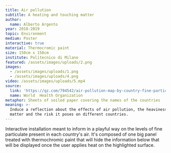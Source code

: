 ```yaml
---
title: Air pollution
subtitle: A heating and touching matter
author:
  name: Alberto Argento
year: 2018-2019
topic: Environment
medium: Poster
interactive: true
material: Thermocromic paint
size: 150cm x 150cm
institute: Politecnico di Milano
featured: /assets/images/uploads/2.png
images:
  - /assets/images/uploads/1.png
  - /assets/images/uploads/4.png
video: /assets/images/uploads/5.mp4
source:
  link: 'https://qz.com/794542/air-pollution-map-by-country-fine-particulate-matter/'
  name: World  Health Organization
metaphor: Sheets of soiled paper covering the names of the countries
meaning: >-
  Induce a reflection about the effects of air pollution, the heaviness of the
  matter and the risk it poses on different countries.
---
```

Interactive installation meant to inform in a playful way on the levels of fine particulate present in each country's air. It's composed of one big panel treated with thermochromic paint that will hide the information below that will be displayed once the user applies heat on the highlighted surface.
